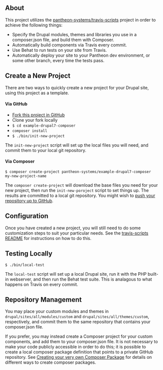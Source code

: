 ## About

This project utilizes the [pantheon-systems/travis-scripts](https://github.com/pantheon-systems/travis-scripts) project in order to achieve the following things:

* Specify the Drupal modules, themes and libraries you use in a composer.json file, and build them with Composer.
* Automatically build components via Travis every commit.
* Use Behat to run tests on your site from Travis.
* Automatically deploy your site to your Pantheon dev environment, or some other branch, every time the tests pass.

## Create a New Project

There are two ways to quickly create a new project for your Drupal site, using this project as a template.

#### Via GitHub

* [Fork this project in GitHub](https://github.com/pantheon-systems/example-drupal7-composer#fork-destination-box)
* Clone your fork locally
* `$ cd example-drupal7-composer`
* `composer install`
* `$ ./bin/init-new-project`

The `init-new-project` script will set up the local files you will need, and commit them to your local git repository.

#### Via Composer
```
$ composer create-project pantheon-systems/example-drupal7-composer my-new-project-name
```

The `composer create-project` will download the base files you need for your new project, then run the `init-new-poroject` script to set things up.  The results are committed to a local git repository.  You might wish to [push your repository up to GitHub](https://help.github.com/articles/adding-an-existing-project-to-github-using-the-command-line/).

## Configuration

Once you have created a new project, you will still need to do some customization steps to suit your  particular needs.  See the [travis-scripts README](https://github.com/pantheon-systems/travis-scripts) for instructions on how to do this.

## Testing Locally
```
$ ./bin/local-test
```

The `local-test` script will set up a local Drupal site, run it with the PHP built-in webserver, and then run the Behat test suite.  This is analagous to what happens on Travis on every commit.

## Repository Management

You may place your custom modules and themes in `drupal/sites/all/modules/custom` and `drupal/sites/all/themes/custom`, respectively, and commit them to the same repository that contains your composer.json file.

If you prefer, you may instead create a Composer project for your custom components, and add them to your composer.json file.  It is not necessary to make your code publicly accessible in order to do this; it is possible to create a local composer package definition that points to a private GitHub repository. See [Creating your very own Composer Package](https://knpuniversity.com/screencast/question-answer-day/create-composer-package) for details on different ways to create composer packages.

